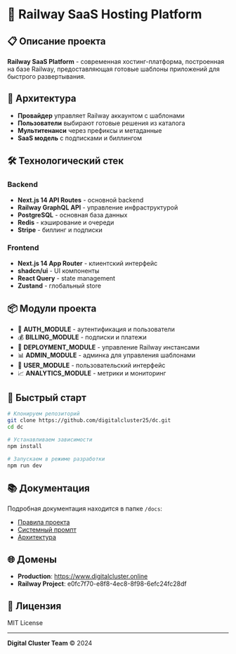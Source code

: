 # 🚀 Railway SaaS Hosting Platform

## 📋 Описание проекта

**Railway SaaS Platform** - современная хостинг-платформа, построенная на базе Railway, предоставляющая готовые шаблоны приложений для быстрого развертывания.

## 🎯 Архитектура

- **Провайдер** управляет Railway аккаунтом с шаблонами
- **Пользователи** выбирают готовые решения из каталога
- **Мультитенанси** через префиксы и метаданные
- **SaaS модель** с подписками и биллингом

## 🛠️ Технологический стек

### Backend
- **Next.js 14 API Routes** - основной backend
- **Railway GraphQL API** - управление инфраструктурой  
- **PostgreSQL** - основная база данных
- **Redis** - кэширование и очереди
- **Stripe** - биллинг и подписки

### Frontend
- **Next.js 14 App Router** - клиентский интерфейс
- **shadcn/ui** - UI компоненты
- **React Query** - state management
- **Zustand** - глобальный store

## 📦 Модули проекта

- 🔐 **AUTH_MODULE** - аутентификация и пользователи
- 💰 **BILLING_MODULE** - подписки и платежи
- 🚀 **DEPLOYMENT_MODULE** - управление Railway инстансами
- 📊 **ADMIN_MODULE** - админка для управления шаблонами
- 👤 **USER_MODULE** - пользовательский интерфейс
- 📈 **ANALYTICS_MODULE** - метрики и мониторинг

## 🚀 Быстрый старт

```bash
# Клонируем репозиторий
git clone https://github.com/digitalcluster25/dc.git
cd dc

# Устанавливаем зависимости
npm install

# Запускаем в режиме разработки
npm run dev
```

## 📚 Документация

Подробная документация находится в папке `/docs`:

- [Правила проекта](./docs/projectrules.md)
- [Системный промпт](./docs/system-prompt.md)
- [Архитектура](./docs/architecture.md)

## 🌐 Домены

- **Production**: https://www.digitalcluster.online
- **Railway Project**: e0fc7f70-e8f8-4ec8-8f98-6efc24fc28df

## 📄 Лицензия

MIT License

---

**Digital Cluster Team** © 2024
